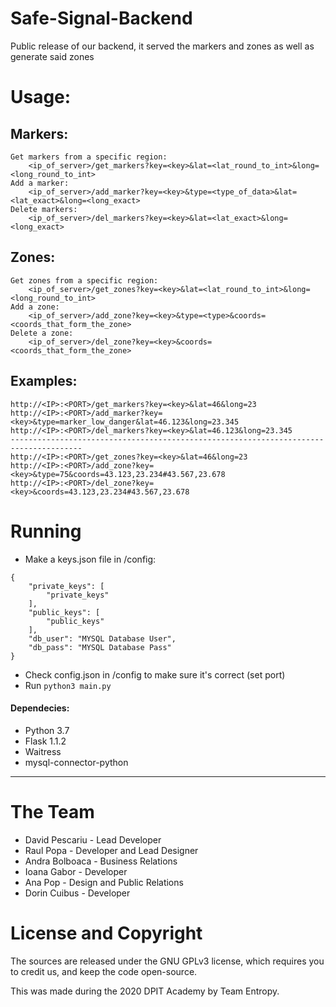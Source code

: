 # Safe-Signal-Backend
Public release of our backend, it served the markers and zones as well as generate said zones

# Usage:

## Markers:
``` 
Get markers from a specific region:
    <ip_of_server>/get_markers?key=<key>&lat=<lat_round_to_int>&long=<long_round_to_int>
Add a marker:
    <ip_of_server>/add_marker?key=<key>&type=<type_of_data>&lat=<lat_exact>&long=<long_exact>
Delete markers:
    <ip_of_server>/del_markers?key=<key>&lat=<lat_exact>&long=<long_exact>
``` 

## Zones:
``` 
Get zones from a specific region:
    <ip_of_server>/get_zones?key=<key>&lat=<lat_round_to_int>&long=<long_round_to_int>
Add a zone:
    <ip_of_server>/add_zone?key=<key>&type=<type>&coords=<coords_that_form_the_zone>
Delete a zone:
    <ip_of_server>/del_zone?key=<key>&coords=<coords_that_form_the_zone>
``` 

## Examples:
``` 
http://<IP>:<PORT>/get_markers?key=<key>&lat=46&long=23
http://<IP>:<PORT>/add_marker?key=<key>&type=marker_low_danger&lat=46.123&long=23.345
http://<IP>:<PORT>/del_markers?key=<key>&lat=46.123&long=23.345
--------------------------------------------------------------------------------------
http://<IP>:<PORT>/get_zones?key=<key>&lat=46&long=23
http://<IP>:<PORT>/add_zone?key=<key>&type=75&coords=43.123,23.234#43.567,23.678
http://<IP>:<PORT>/del_zone?key=<key>&coords=43.123,23.234#43.567,23.678
``` 

# Running
* Make a keys.json file in /config:
``` 
{
    "private_keys": [
        "private_keys"
    ],
    "public_keys": [
        "public_keys"
    ],
    "db_user": "MYSQL Database User",
    "db_pass": "MYSQL Database Pass"
}
``` 
* Check config.json in /config to make sure it's correct (set port)
* Run `python3 main.py`

#### Dependecies:
* Python 3.7
* Flask 1.1.2
* Waitress
* mysql-connector-python

---

# The Team
- David Pescariu - Lead Developer
- Raul Popa - Developer and Lead Designer
- Andra Bolboaca - Business Relations
- Ioana Gabor - Developer
- Ana Pop - Design and Public Relations
- Dorin Cuibus - Developer

# License and Copyright
The sources are released under the GNU GPLv3 license, which requires you to credit us,
and keep the code open-source.

This was made during the 2020 DPIT Academy by Team Entropy.